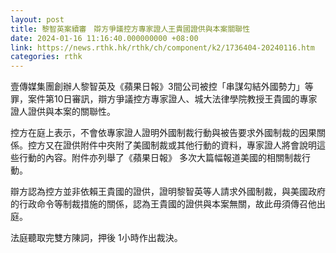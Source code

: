 ```yaml
---
layout: post
title: 黎智英案續審　辯方爭議控方專家證人王貴國證供與本案關聯性
date: 2024-01-16 11:16:40.000000000 +08:00
link: https://news.rthk.hk/rthk/ch/component/k2/1736404-20240116.htm
categories: rthk
---
```


壹傳媒集團創辦人黎智英及《蘋果日報》3間公司被控「串謀勾結外國勢力」等罪，案件第10日審訊，辯方爭議控方專家證人、城大法律學院教授王貴國的專家證人證供與本案的關聯性。

控方在庭上表示，不會依專家證人證明外國制裁行動與被告要求外國制裁的因果關係。控方又在證供附件中夾附了美國制裁或其他行動的資料，專家證人將會說明這些行動的內容。附件亦列舉了《蘋果日報》 多次大篇幅報道美國的相關制裁行動。

辯方認為控方並非依賴王貴國的證供，證明黎智英等人請求外國制裁，與美國政府的行政命令等制裁措施的關係，認為王貴國的證供與本案無關，故此毋須傳召他出庭。

法庭聽取完雙方陳詞，押後 1小時作出裁決。
